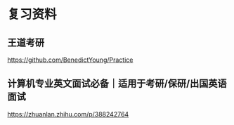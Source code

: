 # 复习资料

## 王道考研 
https://github.com/BenedictYoung/Practice

## 计算机专业英文面试必备｜适用于考研/保研/出国英语面试
https://zhuanlan.zhihu.com/p/388242764
